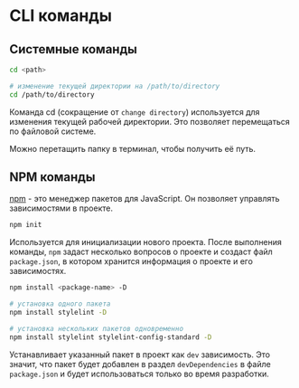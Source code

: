 # CLI команды

## Системные команды

```bash
cd <path>

# изменение текущей директории на /path/to/directory
cd /path/to/directory
```

Команда cd (сокращение от `change directory`) используется для изменения текущей рабочей директории. Это позволяет перемещаться по файловой системе.

Можно перетащить папку в терминал, чтобы получить её путь.

## NPM команды

[npm](https://www.npmjs.com) - это менеджер пакетов для JavaScript. Он позволяет управлять зависимостями в проекте.

```bash
npm init
```

Используется для инициализации нового проекта. После выполнения команды, `npm` задаст несколько вопросов о проекте и создаст файл `package.json`, в котором хранится информация о проекте и его зависимостях.


```bash
npm install <package-name> -D

# установка одного пакета
npm install stylelint -D

# установка нескольких пакетов одновременно
npm install stylelint stylelint-config-standard -D
```

Устанавливает указанный пакет в проект как `dev` зависимость. Это значит, что пакет будет добавлен в раздел `devDependencies` в файле `package.json` и будет использоваться только во время разработки.
